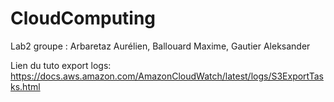 # CloudComputing
Lab2 groupe : Arbaretaz Aurélien, Ballouard Maxime,  Gautier Aleksander

Lien du tuto export logs: https://docs.aws.amazon.com/AmazonCloudWatch/latest/logs/S3ExportTasks.html
